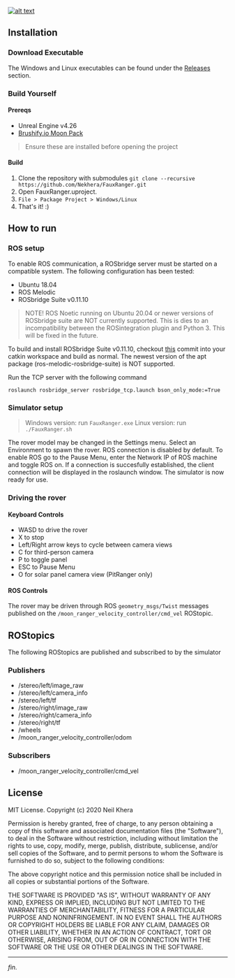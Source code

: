 [![alt text](https://i.imgur.com/peAF6rc.png)](https://neilkhera.com)

## Installation
### Download Executable
The Windows and Linux executables can be found under the [Releases](https://github.com/Nekhera/FauxRanger/releases) section.
### Build Yourself
#### Prereqs
* Unreal Engine v4.26
* [Brushify.io Moon Pack](https://www.unrealengine.com/marketplace/en-US/product/brushify-moon-pack)
> Ensure these are installed before opening the project
#### Build
1. Clone the repository with submodules
`git clone --recursive https://github.com/Nekhera/FauxRanger.git`
2. Open FauxRanger.uproject.
3. `File > Package Project > Windows/Linux`
4. That's it! :)
## How to run
### ROS setup
To enable ROS communication, a ROSbridge server must be started on a compatible system. The following configuration has been tested:
* Ubuntu 18.04
* ROS Melodic
* ROSbridge Suite v0.11.10

> NOTE! ROS Noetic running on Ubuntu 20.04 or newer versions of ROSbridge suite are NOT currently supported. This is dies to an incompatibility between the ROSintegration plugin and Python 3. This will be fixed in the future.

To build and install ROSbridge Suite v0.11.10, checkout [this](https://github.com/RobotWebTools/rosbridge_suite/commit/b04345fab6b2394adb74ec29297356d8ec552be9) commit into your catkin workspace and build as normal. The newest version of the apt package (ros-melodic-rosbridge-suite) is NOT supported.

Run the TCP server with the following command

`roslaunch rosbridge_server rosbridge_tcp.launch bson_only_mode:=True`

### Simulator setup
> Windows version: run `FauxRanger.exe`
> Linux version: run `./FauxRanger.sh`

The rover model may be changed in the Settings menu. Select an Environment to spawn the rover. ROS connection is disabled by default. To enable ROS go to the Pause Menu, enter the Network IP of ROS machine and toggle ROS on. If a connection is succesfully established, the client connection will be displayed in the roslaunch window. The simulator is now ready for use.

### Driving the rover

#### Keyboard Controls
* WASD to drive the rover
* X to stop
* Left/Right arrow keys to cycle between camera views
* C for third-person camera
* P to toggle panel
* ESC to Pause Menu
* O for solar panel camera view (PitRanger only)

#### ROS Controls
The rover may be driven through ROS `geometry_msgs/Twist` messages published on the `/moon_ranger_velocity_controller/cmd_vel` ROStopic.

## ROStopics
The following ROStopics are published and subscribed to by the simulator
### Publishers
* /stereo/left/image_raw
* /stereo/left/camera_info
* /stereo/left/tf
* /stereo/right/image_raw
* /stereo/right/camera_info
* /stereo/right/tf
* /wheels
* /moon_ranger_velocity_controller/odom

### Subscribers
* /moon_ranger_velocity_controller/cmd_vel
## License
MIT License. Copyright (c) 2020 Neil Khera

Permission is hereby granted, free of charge, to any person obtaining a copy of this software and associated documentation files (the "Software"), to deal in the Software without restriction, including without limitation the rights to use, copy, modify, merge, publish, distribute, sublicense, and/or sell copies of the Software, and to permit persons to whom the Software is furnished to do so, subject to the following conditions:

The above copyright notice and this permission notice shall be included in all copies or substantial portions of the Software.

THE SOFTWARE IS PROVIDED "AS IS", WITHOUT WARRANTY OF ANY KIND, EXPRESS OR IMPLIED, INCLUDING BUT NOT LIMITED TO THE WARRANTIES OF MERCHANTABILITY, FITNESS FOR A PARTICULAR PURPOSE AND NONINFRINGEMENT. IN NO EVENT SHALL THE AUTHORS OR COPYRIGHT HOLDERS BE LIABLE FOR ANY CLAIM, DAMAGES OR OTHER LIABILITY, WHETHER IN AN ACTION OF CONTRACT, TORT OR OTHERWISE, ARISING FROM, OUT OF OR IN CONNECTION WITH THE SOFTWARE OR THE USE OR OTHER DEALINGS IN THE SOFTWARE.
___
_fin._
